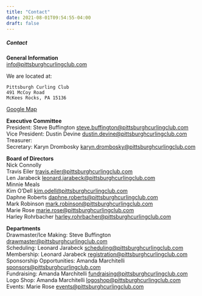 ```yaml
---
title: "Contact"
date: 2021-08-01T09:54:55-04:00
draft: false
---
```


##### Contact

**General Information**  
info@pittsburghcurlingclub.com

We are located at:

    Pittsburgh Curling Club
    491 McCoy Road
    McKees Rocks, PA 15136  
[Google Map](https://goo.gl/maps/ox3GJxEq5zDdMaMS6)

**Executive Committee**  
President: Steve Buffington steve.buffington@pittsburghcurlingclub.com  
Vice President: Dustin Devine dustin.devine@pittsburghcurlingclub.com  
Treasurer:  
Secretary: Karyn Drombosky karyn.drombosky@pittsburghcurlingclub.com

**Board of Directors**  
Nick Connolly  
Travis Eiler travis.eiler@pittsburghcurlingclub.com  
Len Jarabeck leonard.jarabeck@pittsburghcurlingclub.com  
Minnie Meals  
Kim O’Dell kim.odell@pittsburghcurlingclub.com  
Daphne Roberts daphne.roberts@pittsburghcurlingclub.com  
Mark Robinson mark.robinson@pittsburghcurlingclub.com  
Marie Rose marie.rose@pittsburghcurlingclub.com  
Harley Rohrbacher harley.rohrbacher@pittsburghcurlingclub.com

**Departments**  
Drawmaster/Ice Making: Steve Buffington drawmaster@pittsburghcurlingclub.com  
Scheduling: Leonard Jarabeck scheduling@pittsburghcurlingclub.com  
Membership: Leonard Jarabeck registration@pittsburghcurlingclub.com  
Sponsorship Opportunities: Amanda Marchitelli sponsors@pittsburghcurlingclub.com  
Fundraising: Amanda Marchitelli fundraising@pittsburghcurlingclub.com  
Logo Shop: Amanda Marchitelli logoshop@pittsburghcurlingclub.com  
Events: Marie Rose events@pittsburghcurlingclub.com  
